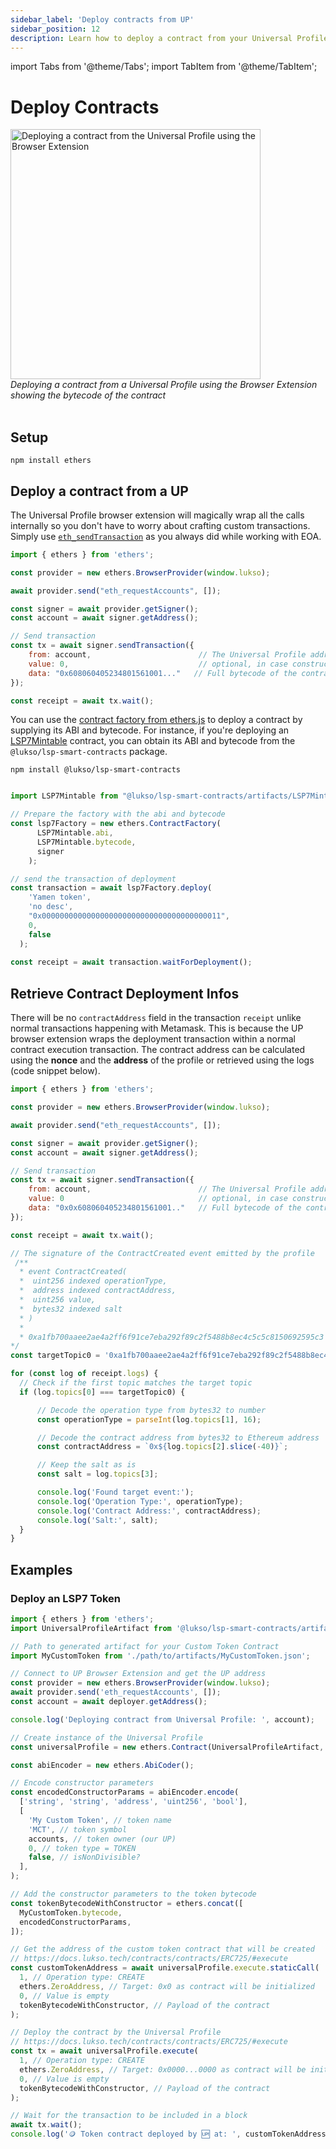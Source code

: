 ```yaml
---
sidebar_label: 'Deploy contracts from UP'
sidebar_position: 12
description: Learn how to deploy a contract from your Universal Profile.
---
```


import Tabs from '@theme/Tabs';
import TabItem from '@theme/TabItem';

# Deploy Contracts

<div style={{textAlign: 'center', color: 'grey'}}>
  <img
    src={require('../img/deploy-contract.png').default}
    alt="Deploying a contract from the Universal Profile using the Browser Extension"
    width="400"
  />
<br/>
<i>Deploying a contract from a Universal Profile using the Browser Extension showing the bytecode of the contract</i>
<br /><br />
</div>

## Setup

```shell
npm install ethers
```

## Deploy a contract from a UP

The Universal Profile browser extension will magically wrap all the calls internally so you don't have to worry about crafting custom transactions. Simply use [`eth_sendTransaction`](https://ethereum.org/en/developers/docs/apis/json-rpc/#eth_sendtransaction) as you always did while working with EOA.

<!-- prettier-ignore-start -->

```js
import { ethers } from 'ethers';

const provider = new ethers.BrowserProvider(window.lukso);

await provider.send("eth_requestAccounts", []);

const signer = await provider.getSigner();
const account = await signer.getAddress();

// Send transaction
const tx = await signer.sendTransaction({
    from: account,                        // The Universal Profile address
    value: 0,                             // optional, in case constructor is payable
    data: "0x608060405234801561001..."   // Full bytecode of the contract to deploy + constructor args
});

const receipt = await tx.wait();
```

You can use the [contract factory from ethers.js](https://docs.ethers.org/v5/api/contract/contract-factory/#ContractFactory) to deploy a contract by supplying its ABI and bytecode. For instance, if you're deploying an [LSP7Mintable](../../../contracts/contracts/LSP7DigitalAsset/presets/LSP7Mintable.md) contract, you can obtain its ABI and bytecode from the `@lukso/lsp-smart-contracts` package.

```shell
npm install @lukso/lsp-smart-contracts
```

<!-- prettier-ignore-start -->

```js

import LSP7Mintable from "@lukso/lsp-smart-contracts/artifacts/LSP7Mintable.json"

// Prepare the factory with the abi and bytecode
const lsp7Factory = new ethers.ContractFactory(
      LSP7Mintable.abi,
      LSP7Mintable.bytecode,
      signer
    );

// send the transaction of deployment
const transaction = await lsp7Factory.deploy(
    'Yamen token',
    'no desc',
    "0x0000000000000000000000000000000000000011",
    0,
    false
  );
          
const receipt = await transaction.waitForDeployment();
```
<!-- prettier-ignore-end -->

## Retrieve Contract Deployment Infos

There will be no `contractAddress` field in the transaction `receipt` unlike normal transactions happening with Metamask. This is because the UP browser extension wraps the deployment transaction within a normal contract execution transaction. The contract address can be calculated using the **nonce** and the **address** of the profile or retrieved using the logs (code snippet below).

<!-- prettier-ignore-start -->

```js
import { ethers } from 'ethers';

const provider = new ethers.BrowserProvider(window.lukso);

await provider.send("eth_requestAccounts", []);

const signer = await provider.getSigner();
const account = await signer.getAddress();

// Send transaction
const tx = await signer.sendTransaction({
    from: account,                        // The Universal Profile address
    value: 0                              // optional, in case constructor is payable
    data: "0x0x608060405234801561001.."   // Full bytecode of the contract to deploy + constructor args
});

const receipt = await tx.wait();

// The signature of the ContractCreated event emitted by the profile
 /**
  * event ContractCreated(
  *  uint256 indexed operationType,
  *  address indexed contractAddress,
  *  uint256 value,
  *  bytes32 indexed salt
  * )
  *
  * 0xa1fb700aaee2ae4a2ff6f91ce7eba292f89c2f5488b8ec4c5c5c8150692595c3 = keccak256('ContractCreated(uint256,address,uint256,bytes32)')
*/
const targetTopic0 = '0xa1fb700aaee2ae4a2ff6f91ce7eba292f89c2f5488b8ec4c5c5c8150692595c3';

for (const log of receipt.logs) {
  // Check if the first topic matches the target topic
  if (log.topics[0] === targetTopic0) {

      // Decode the operation type from bytes32 to number
      const operationType = parseInt(log.topics[1], 16);

      // Decode the contract address from bytes32 to Ethereum address
      const contractAddress = `0x${log.topics[2].slice(-40)}`;

      // Keep the salt as is
      const salt = log.topics[3];

      console.log('Found target event:');
      console.log('Operation Type:', operationType);
      console.log('Contract Address:', contractAddress);
      console.log('Salt:', salt);
  }
}
```
<!-- prettier-ignore-end -->

## Examples

### Deploy an LSP7 Token

```ts
import { ethers } from 'ethers';
import UniversalProfileArtifact from '@lukso/lsp-smart-contracts/artifacts/UniversalProfile.json';

// Path to generated artifact for your Custom Token Contract
import MyCustomToken from './path/to/artifacts/MyCustomToken.json';

// Connect to UP Browser Extension and get the UP address
const provider = new ethers.BrowserProvider(window.lukso);
await provider.send('eth_requestAccounts', []);
const account = await deployer.getAddress();

console.log('Deploying contract from Universal Profile: ', account);

// Create instance of the Universal Profile
const universalProfile = new ethers.Contract(UniversalProfileArtifact, account);

const abiEncoder = new ethers.AbiCoder();

// Encode constructor parameters
const encodedConstructorParams = abiEncoder.encode(
  ['string', 'string', 'address', 'uint256', 'bool'],
  [
    'My Custom Token', // token name
    'MCT', // token symbol
    accounts, // token owner (our UP)
    0, // token type = TOKEN
    false, // isNonDivisible?
  ],
);

// Add the constructor parameters to the token bytecode
const tokenBytecodeWithConstructor = ethers.concat([
  MyCustomToken.bytecode,
  encodedConstructorParams,
]);

// Get the address of the custom token contract that will be created
// https://docs.lukso.tech/contracts/contracts/ERC725/#execute
const customTokenAddress = await universalProfile.execute.staticCall(
  1, // Operation type: CREATE
  ethers.ZeroAddress, // Target: 0x0 as contract will be initialized
  0, // Value is empty
  tokenBytecodeWithConstructor, // Payload of the contract
);

// Deploy the contract by the Universal Profile
// https://docs.lukso.tech/contracts/contracts/ERC725/#execute
const tx = await universalProfile.execute(
  1, // Operation type: CREATE
  ethers.ZeroAddress, // Target: 0x0000...0000 as contract will be initialized
  0, // Value is empty
  tokenBytecodeWithConstructor, // Payload of the contract
);

// Wait for the transaction to be included in a block
await tx.wait();
console.log('🪙 Token contract deployed by 🆙 at: ', customTokenAddress);
```
